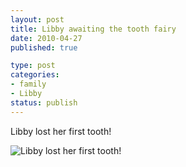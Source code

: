 ```yaml
--- 
layout: post
title: Libby awaiting the tooth fairy
date: 2010-04-27
published: true

type: post
categories: 
- family
- Libby
status: publish
---
```

Libby lost her first tooth!

![Libby lost her first tooth!](http://media.eick.us/2010/04/My-SwankoPrint.jpg)